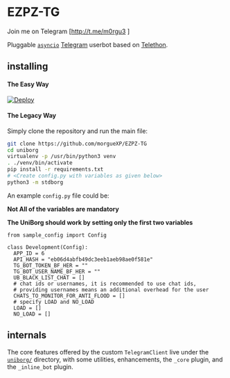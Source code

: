 # EZPZ-TG

Join me on Telegram [http://t.me/m0rgu3 ]

Pluggable [``asyncio``](https://docs.python.org/3/library/asyncio.html)
[Telegram](https://telegram.org) userbot based on
[Telethon](https://github.com/LonamiWebs/Telethon).

## installing

#### The Easy Way

[![Deploy](https://www.herokucdn.com/deploy/button.svg)](https://dashboard.heroku.com/new?button-url=https%3A%2F%2Fgithub.com%2FmorgueXP%2FEZPZ-TG&template=https%3A%2F%2Fgithub.com%2FDc5000%2FMehUniBorg)

#### The Legacy Way
Simply clone the repository and run the main file:
```sh
git clone https://github.com/morgueXP/EZPZ-TG
cd uniborg
virtualenv -p /usr/bin/python3 venv
. ./venv/bin/activate
pip install -r requirements.txt
# <Create config.py with variables as given below>
python3 -m stdborg
```

An example `config.py` file could be:

**Not All of the variables are mandatory**

__The UniBorg should work by setting only the first two variables__

```python3
from sample_config import Config

class Development(Config):
  APP_ID = 6
  API_HASH = "eb06d4abfb49dc3eeb1aeb98ae0f581e"
  TG_BOT_TOKEN_BF_HER = ""
  TG_BOT_USER_NAME_BF_HER = ""
  UB_BLACK_LIST_CHAT = []
  # chat ids or usernames, it is recommended to use chat ids,
  # providing usernames means an additional overhead for the user
  CHATS_TO_MONITOR_FOR_ANTI_FLOOD = []
  # specify LOAD and NO_LOAD
  LOAD = []
  NO_LOAD = []
```

## internals

The core features offered by the custom `TelegramClient` live under the
[`uniborg/`](https://github.com/SpEcHiDe/uniborg/tree/master/uniborg)
directory, with some utilities, enhancements, the `_core` plugin, and the `_inline_bot` plugin.
